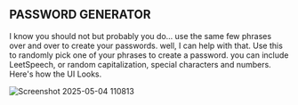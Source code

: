  PASSWORD GENERATOR
---

I know you should not but probably you do...
use the same few phrases over and over to create your passwords.
well, I can help with that.
Use this to randomly pick one of your phrases to create a password.
you can include LeetSpeech, or random capitalization, special characters and numbers.
Here's how the UI Looks.

![Screenshot 2025-05-04 110813](https://github.com/user-attachments/assets/e0499ee8-a1dd-4478-beae-c0412625ee00)
